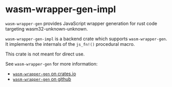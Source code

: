 wasm-wrapper-gen-impl
======================

`wasm-wrapper-gen` provides JavaScript wrapper generation for rust code targeting wasm32-unknown-unknown.

`wasm-wrapper-gen-impl` is a backend crate which supports `wasm-wrapper-gen`. It implements the internals of the
`js_fn!()` procedural macro.

This crate is not meant for direct use.

See `wasm-wrapper-gen` for more information:
- [`wasm-wrapper-gen` on crates.io](https://crates.io/crates/wasm-wrapper-gen/)
- [`wasm-wrapper-gen` on github](https://github.com/daboross/wasm-wrapper-gen)
